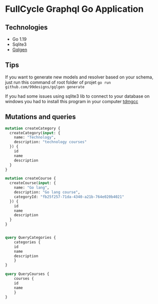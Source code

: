 # FullCycle Graphql Go Application

## Technologies

- Go 1.19
- Sqlite3
- [Gqlgen](https://gqlgen.com/getting-started/)

## Tips

If you want to generate new models and resolver based on your schema, just run this command of root folder of projet
`go run github.com/99designs/gqlgen generate`

If you had some issues using sqlite3 lib to connect to your database on windows you had to install this program in your computer
[tdmgcc](https://github.com/jmeubank/tdm-gcc/releases/download/v10.3.0-tdm64-2/tdm64-gcc-10.3.0-2.exe)

## Mutations and queries

```graphql
mutation createCategory {
  createCategory(input: {
    name: "Technology", 
    description: "technology courses"
  }) {
    id
    name
    description
  }
}

mutation createCourse {
  createCourse(input: {
    name: "Go lang", 
    description: "Go lang course",
    categoryId: "fb25f257-71da-4340-a21b-764e020b4021"
  }) {
    id
    name
    description
  }
}


query QueryCategories {
    categories {
    id
    name
    description
	}
}

query QueryCourses {
    courses {
    id
    name
	}
}
```
